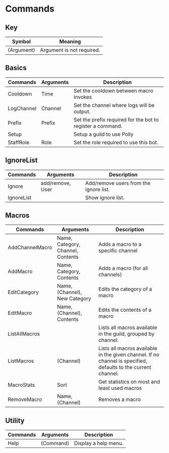 # Commands

## Key 
| Symbol      | Meaning                        |
| ----------- | ------------------------------ |
| (Argument)  | Argument is not required.      |

## Basics
| Commands   | Arguments | Description                                                |
| ---------- | --------- | ---------------------------------------------------------- |
| Cooldown   | Time      | Set the cooldown between macro invokes                     |
| LogChannel | Channel   | Set the channel where logs will be output.                 |
| Prefix     | Prefix    | Set the prefix required for the bot to register a command. |
| Setup      |           | Setup a guild to use Polly                                 |
| StaffRole  | Role      | Set the role required to use this bot.                     |

## IgnoreList
| Commands   | Arguments        | Description                            |
| ---------- | ---------------- | -------------------------------------- |
| Ignore     | add/remove, User | Add/remove users from the ignore list. |
| IgnoreList |                  | Show ignore list.                      |

## Macros
| Commands        | Arguments                         | Description                                                                                                   |
| --------------- | --------------------------------- | ------------------------------------------------------------------------------------------------------------- |
| AddChannelMacro | Name, Category, Channel, Contents | Adds a macro to a specific channel                                                                            |
| AddMacro        | Name, Category, Contents          | Adds a macro (for all channels)                                                                               |
| EditCategory    | Name, (Channel), New Category     | Edits the category of a macro                                                                                 |
| EditMacro       | Name, (Channel), Contents         | Edits the contents of a macro                                                                                 |
| ListAllMacros   |                                   | Lists all macros available in the guild, grouped by channel.                                                  |
| ListMacros      | (Channel)                         | Lists all macros available in the given channel. If no channel is specified, defaults to the current channel. |
| MacroStats      | Sort                              | Get statistics on most and least used macros                                                                  |
| RemoveMacro     | Name, (Channel)                   | Removes a macro                                                                                               |

## Utility
| Commands | Arguments | Description          |
| -------- | --------- | -------------------- |
| Help     | (Command) | Display a help menu. |

